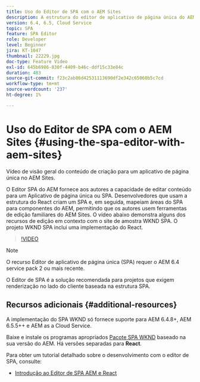 ```yaml
---
title: Uso do Editor de SPA com o AEM Sites
description: A estrutura do editor de aplicativo de página única do AEM fornece aos autores a capacidade de editar conteúdo para um Aplicativo de página única ou SPA. Desenvolvedores que usam estruturas do React criam um SPA e, em seguida, mapeiam áreas do SPA para componentes do AEM, permitindo que os autores usem ferramentas de edição familiares do AEM Sites.
version: 6.4, 6.5, Cloud Service
topic: SPA
feature: SPA Editor
role: Developer
level: Beginner
jira: KT-1047
thumbnail: 22229.jpg
doc-type: Feature Video
exl-id: 645b6986-830f-4409-b46c-ddf15c33e84c
duration: 483
source-git-commit: f23c2ab86d42531113690df2e342c65060b5c7cd
workflow-type: tm+mt
source-wordcount: '237'
ht-degree: 1%

---
```


# Uso do Editor de SPA com o AEM Sites {#using-the-spa-editor-with-aem-sites}

Vídeo de visão geral do conteúdo de criação para um aplicativo de página única no AEM Sites.

O Editor SPA do AEM fornece aos autores a capacidade de editar conteúdo para um Aplicativo de página única ou SPA. Desenvolvedores que usam a estrutura do React criam um SPA e, em seguida, mapeiam áreas do SPA para componentes do AEM, permitindo que os autores usem ferramentas de edição familiares do AEM Sites. O vídeo abaixo demonstra alguns dos recursos de edição em contexto com o site de amostra WKND SPA. O projeto WKND SPA inclui uma implementação do React.

>[!VIDEO](https://video.tv.adobe.com/v/22229?quality=12&learn=on)

>[!NOTE]
>
> O recurso Editor de aplicativo de página única (SPA) requer o AEM 6.4 service pack 2 ou mais recente.
>
> O Editor de SPA é a solução recomendada para projetos que exigem renderização no lado do cliente baseada na estrutura SPA.

## Recursos adicionais {#additional-resources}

A implementação do SPA WKND só fornece suporte para AEM 6.4.8+, AEM 6.5.5++ e AEM as a Cloud Service.

Baixe e instale os programas apropriados [Pacote SPA WKND](https://github.com/adobe/aem-guides-wknd-spa/releases) baseado na sua versão do AEM. Há versões separadas para **React**.

Para obter um tutorial detalhado sobre o desenvolvimento com o editor de SPA, consulte:

* [Introdução ao Editor de SPA AEM e React](https://experienceleague.adobe.com/docs/experience-manager-learn/getting-started-with-aem-headless/spa-editor/react/overview.html)
